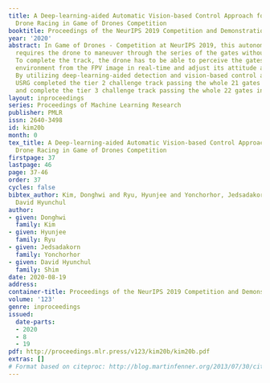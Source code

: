 ```yaml
---
title: A Deep-learning-aided Automatic Vision-based Control Approach for Autonomous
  Drone Racing in Game of Drones Competition
booktitle: Proceedings of the NeurIPS 2019 Competition and Demonstration Track
year: '2020'
abstract: In Game of Drones - Competition at NeurIPS 2019, this autonomous drone racing
  requires the drone to maneuver through the series of the gates without crashing.
  To complete the track, the drone has to be able to perceive the gates in the challenging
  environment from the FPV image in real-time and adjust its attitude accordingly.
  By utilizing deep-learning-aided detection and vision-based control approach, Team
  USRG completed the tier 2 challenge track passing the whole 21 gates in 81.19 seconds,
  and complete the tier 3 challenge track passing the whole 22 gates in 110.73 seconds.
layout: inproceedings
series: Proceedings of Machine Learning Research
publisher: PMLR
issn: 2640-3498
id: kim20b
month: 0
tex_title: A Deep-learning-aided Automatic Vision-based Control Approach for Autonomous
  Drone Racing in Game of Drones Competition
firstpage: 37
lastpage: 46
page: 37-46
order: 37
cycles: false
bibtex_author: Kim, Donghwi and Ryu, Hyunjee and Yonchorhor, Jedsadakorn and Shim,
  David Hyunchul
author:
- given: Donghwi
  family: Kim
- given: Hyunjee
  family: Ryu
- given: Jedsadakorn
  family: Yonchorhor
- given: David Hyunchul
  family: Shim
date: 2020-08-19
address: 
container-title: Proceedings of the NeurIPS 2019 Competition and Demonstration Track
volume: '123'
genre: inproceedings
issued:
  date-parts:
  - 2020
  - 8
  - 19
pdf: http://proceedings.mlr.press/v123/kim20b/kim20b.pdf
extras: []
# Format based on citeproc: http://blog.martinfenner.org/2013/07/30/citeproc-yaml-for-bibliographies/
---
```

